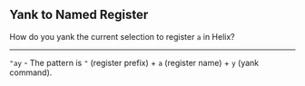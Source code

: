 ## Yank to Named Register

How do you yank the current selection to register `a` in Helix?

---

`"ay` - The pattern is `"` (register prefix) + `a` (register name) + `y` (yank command).

